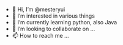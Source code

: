 - 👋 Hi, I’m @mesteryui
- 👀 I’m interested in various things
- 🌱 I’m currently learning python, also Java
- 💞️ I’m looking to collaborate on ...
- 📫 How to reach me ...

<!---
mesteryui/mesteryui is a ✨ special ✨ repository because its `README.md` (this file) appears on your GitHub profile.
You can click the Preview link to take a look at your changes.
--->
